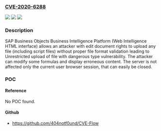 ### [CVE-2020-6288](https://cve.mitre.org/cgi-bin/cvename.cgi?name=CVE-2020-6288)
![](https://img.shields.io/static/v1?label=Product&message=SAP%20Business%20Objects%20Business%20Intelligence%20Platform%20(Web%20Intelligence%20HTML%20interface)&color=blue)
![](https://img.shields.io/static/v1?label=Version&message=%3C4.1%20&color=brighgreen)
![](https://img.shields.io/static/v1?label=Vulnerability&message=CWE-434&color=brighgreen)

### Description

SAP Business Objects Business Intelligence Platform (Web Intelligence HTML interface) allows an attacker with edit document rights to upload any file (including script files) without proper file format validation leading to Unrestricted upload of file with dangerous type vulnerability. The attacker can modify some formulas and display erroneous content. The server is not affected only the current user browser session, that can easily be closed.

### POC

#### Reference
No POC found.

#### Github
- https://github.com/404notf0und/CVE-Flow

